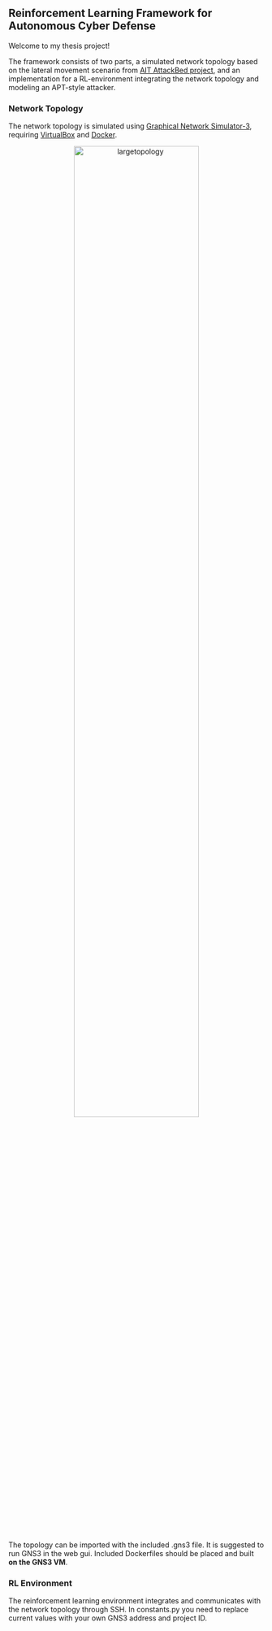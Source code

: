 ## Reinforcement Learning Framework for Autonomous Cyber Defense
Welcome to my thesis project!

The framework consists of two parts, a simulated network topology based on the lateral movement scenario from [AIT AttackBed project](https://github.com/ait-testbed/attackbed), and an implementation for a RL-environment integrating the network topology and modeling an APT-style attacker.

### Network Topology
The network topology is simulated using [Graphical Network Simulator-3](https://www.gns3.com/), requiring [VirtualBox](https://www.virtualbox.org/wiki/Downloads) and [Docker](https://www.docker.com/).
<p align="center">
<img style="width:70%;" alt="largetopology" src="https://github.com/user-attachments/assets/16fe74ef-49f7-496f-9b5b-19f74a0b475a" />
</p>

The topology can be imported with the included .gns3 file.
It is suggested to run GNS3 in the web gui. 
Included Dockerfiles should be placed and built **on the GNS3 VM**.

### RL Environment
The reinforcement learning environment integrates and communicates with the network topology through SSH. In constants.py you need to replace current values with your own GNS3 address and project ID.
